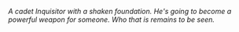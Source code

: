 *A cadet Inquisitor with a shaken foundation.  He's going to become a powerful weapon for someone.  Who that is remains to be seen.*
